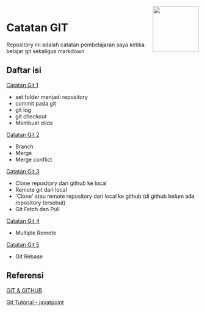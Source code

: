 <img src="https://img.icons8.com/color/48/000000/git.svg" align="right" width="120px"/>

# Catatan GIT

Repository ini adalah catatan pembelajaran saya ketika belajar git sekaligus markdown

## Daftar isi

[Catatan Git 1](catatan-git-1.md)

- set folder menjadi repository
- commit pada git
- git log
- git checkout
- Membuat *alias*

[Catatan Git 2](catatan-git-2.md)

- Branch
- Merge
- Merge conflict

[Catatan Git 3](catatan-git-3.md)

- Clone repository dari github ke local
- Remote git dari local
- 'Clone' atau remote repository dari local ke github (di github belum ada repository tersebut)
- Git Fetch dan Pull

[Catatan Git 4](catatan-git-4.md)

- Multiple Remote

[Catatan Git 5](catatan-git-5.md)

- Git Rebase

## Referensi

[GIT & GITHUB](https://www.youtube.com/playlist?list=PLFIM0718LjIVknj6sgsSceMqlq242-jNf)

[Git Tutorial - javatpoint](https://www.javatpoint.com/git)
